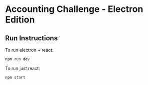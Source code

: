 # Accounting Challenge - Electron Edition

## Run Instructions

To run electron + react:

`npm run dev`

To run just react:

`npm start`
